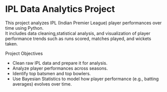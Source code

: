 # IPL Data Analytics Project

This project analyzes IPL (Indian Premier League) player performances over time using Python.  
It includes data cleaning,statistical analysis, and visualization of player performance trends such as runs scored, matches played, and wickets taken.

 Project Objectives
- Clean raw IPL data and prepare it for analysis.
- Analyze player performances across seasons.
- Identify top batsmen and top bowlers.
- Use Bayesian Statistics to model how player performance (e.g., batting averages)   evolves over time.
